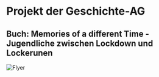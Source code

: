 # Projekt der Geschichte-AG
## Buch: Memories of a different Time - Jugendliche zwischen Lockdown und Lockerunen

![Flyer](/flyer)
